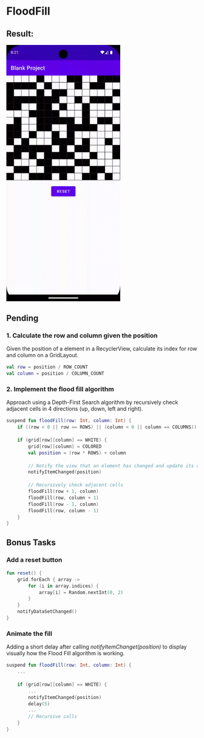 # FloodFill

## Result:
<img src="/flood_fill.gif" width="300px" />

## Pending 
### 1. Calculate the row and column given the position
Given the position of a element in a RecyclerView, calculate its index for row and column on a GridLayout.
```kotlin
val row = position / ROW_COUNT
val column = position / COLUMN_COUNT
```

### 2. Implement the flood fill algorithm
Approach using a Depth-First Search algorithm by recursively check adjacent cells in 4 directions (up, down, left and right).
```kotlin
suspend fun floodFill(row: Int, column: Int) {
    if ((row < 0 || row == ROWS) || (column < 0 || column == COLUMNS)) return

    if (grid[row][column] == WHITE) {
        grid[row][column] = COLORED
        val position = (row * ROWS) + column

        // Notify the view that an element has changed and update its color
        notifyItemChanged(position)

        // Recursively check adjacent cells 
        floodFill(row + 1, column)
        floodFill(row, column + 1)
        floodFill(row - 1, column)
        floodFill(row, column - 1)
    }
}
```

## Bonus Tasks
### Add a reset button
```kotlin
fun reset() {
    grid.forEach { array ->
        for (i in array.indices) {
            array[i] = Random.nextInt(0, 2)
        }
    }
    notifyDataSetChanged()
}
```
### Animate the fill
Adding a short delay after calling *notifyItemChanget(position)* to display visually how the Flood Fill algorithm is working.
```kotlin
suspend fun floodFill(row: Int, column: Int) {
    ...

    if (grid[row][column] == WHITE) {
        ...
        notifyItemChanged(position)
        delay(5)
        ...
        // Recursive calls
    }
}
```
